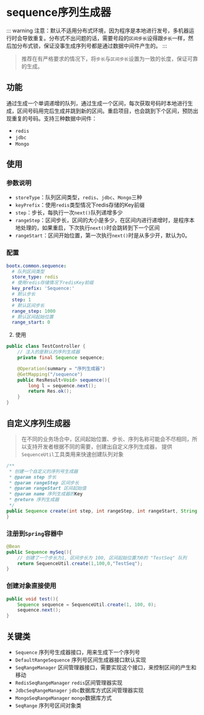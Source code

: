 # sequence序列生成器
::: warning
注意：默认不适用分布式环境，因为程序是本地进行发号，多机器运行时会导致重复。分布式不出问题的话，需要号段的`区间步长`设得跟`步长`一样，然后加分布式锁，保证没事生成序列号都是通过数据中间件产生的。
:::
> 推荐在有严格要求的情况下，将`步长`与`区间步长`设置为一致的长度，保证可靠的生成。
## 功能
通过生成一个单调递增的队列，通过生成一个区间，每次获取号码时本地进行生成，区间号码用完后生成并跳到新的区间。重启项目，也会跳到下个区间，预防出现重复的号码。支持三种数据中间件：
- `redis`
- `jdbc`
- `Mongo`

## 使用
### 参数说明
- `storeType`：队列区间类型，`redis`、`jdbc`、`Mongo`三种
- `keyPrefix`：使用`redis`类型情况下redis存储的Key前缀
- `step`：步长，每执行一次`next()`队列递增多少
- `rangeStep`：区间步长，区间的大小是多少，在区间内进行递增时，是程序本地处理的，如果重启，下次执行`next()`时会跳转到下一个区间
- `rangeStart`：区间开始位置，第一次执行`next()`时是从多少开，默认为0。
### 配置 
```yaml
bootx.common.sequence:
  # 队列区间类型
  store_type: redis 
  # 使用redis存储情况下redisKey前缀
  key_prefix: 'Sequence:'
  # 默认步长
  step: 1
  # 默认区间步长
  range_step: 1000
  # 默认区间起始位置
  range_start: 0
```

2. 使用 
```java
public class TestController {
    // 注入的是默认的序列生成器
    private final Sequence sequence;

    @Operation(summary = "序列生成器")
    @GetMapping("/sequence")
    public ResResult<Void> sequence(){
        long l = sequence.next();
        return Res.ok();
    }
}
```

## 自定义序列生成器
> 在不同的业务场合中，区间起始位置、步长、序列名称可能会不尽相同，所以支持开发者根据不同的需要，创建出自定义序列生成器，
> 提供`SequenceUtil`工具类用来快速创建队列对象

```java
/**
 * 创建一个自定义的序列号生成器
 * @param step 步长
 * @param rangeStep 区间步长
 * @param rangeStart 区间起始值
 * @param name 序列生成器的Key
 * @return 序列生成器
 */
public Sequence create(int step, int rangeStep, int rangeStart, String name) {
}

```

### 注册到`Spring`容器中

```java
@Bean
public Sequence mySeq(){
    // 创建了一个步长为1, 区间步长为 100, 区间起始位置为0的 "TestSeq" 队列
    return SequenceUtil.create(1,100,0,"TestSeq");
}
```
### 创建对象直接使用
```java
public void test(){
    Sequence sequence = SequenceUtil.create(1, 100, 0);
    sequence.next();
}
```

## 关键类

- `Sequence` 序列号生成器接口，用来生成下一个序列号
- `DefaultRangeSequence` 序列号区间生成器接口默认实现
- `SeqRangeManager` 区间管理器接口，需要实现这个接口，来控制区间的产生和移动
- `RedisSeqRangeManager` `redis`区间管理器实现
- `JdbcSeqRangeManager` `jdbc`数据库方式区间管理器实现
- `MongoSeqRangeManager` `mongo`数据库方式
- `SeqRange` 序列号区间对象类
